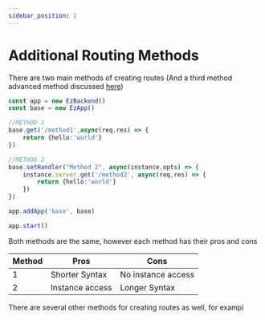 ```yaml
---
sidebar_position: 1
---
```


# Additional Routing Methods

There are two main methods of creating routes (And a third method advanced method discussed [here](using-fastify#from-registered-plugin-with-instance-and-fastify-instance))

```ts
const app = new EzBackend()
const base = new EzApp()

//METHOD 1
base.get('/method1',async(req,res) => {
    return {hello:'world'}
})

//METHOD 2
base.setHandler("Method 2", async(instance,opts) => {
    instance.server.get('/method2', async(req,res) => {
        return {hello:'world'}
    })
})

app.addApp('base', base)

app.start()
```

Both methods are the same, however each method has their pros and cons

|Method|Pros|Cons|
|-|-|-|
|1|Shorter Syntax|No instance access|
|2|Instance access|Longer Syntax|

There are several other methods for creating routes as well, for exampl